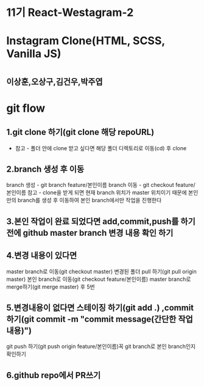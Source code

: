 <h1>11기 React-Westagram-2<h1>
<h1>Instagram Clone(HTML, SCSS, Vanilla JS)<h1>
<h2>이상훈,오상구,김건우,박주엽<h2>

# git flow

## 1.git clone 하기(git clone 해당 repoURL)

- 참고 - 폴더 안에 clone 받고 싶다면 해당 폴더 디렉토리로 이동(cd) 후 clone

## 2.branch 생성 후 이동

branch 생성 - git branch feature/본인이름
branch 이동 - git checkout feature/본인이름
참고 - clone을 받게 되면 현재 branch 위치가 master 위치이기 때문에 본인만의 branch를 생성 후 이동하여 본인 branch에서만 작업을 진행한다

## 3.본인 작업이 완료 되었다면 add,commit,push를 하기 전에 github master branch 변경 내용 확인 하기

## 4.변경 내용이 있다면

master branch로 이동(git checkout master)
변경된 폴더 pull 하기(git pull origin master)
본인 branch로 이동(git checkout feature/본인이름)
master branch로 merge하기(git merge master) 후 5번

## 5.변경내용이 없다면 스테이징 하기(git add .) ,commit 하기(git commit -m "commit message(간단한 작업 내용)")

git push 하기(git push origin feature/본인이름)꼭 git branch로 본인 branch인지 확인하기

## 6.github repo에서 PR쓰기

